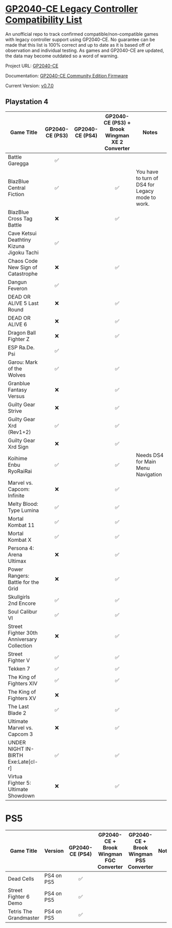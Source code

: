 # [GP2040-CE Legacy Controller Compatibility List](https://github.com/InfraredAces/GP2040-CE-Compatibility-List)

An unofficial repo to track confirmed compatible/non-compatible games with legacy controller support using GP2040-CE. No guarantee can be made that this list is 100% correct and up to date as it is based off of observation and individual testing. As games and GP2040-CE are updated, the data may become outdated so a word of warning.

Project URL: [GP2040-CE](https://github.com/OpenStickCommunity/GP2040-CE)

Documentation: [GP2040-CE Community Edition Firmware](https://gp2040-ce.info/#/)

Current Version: [v0.7.0](https://gp2040-ce.info/#/download)

## Playstation 4

| Game Title                                 | GP2040-CE (PS3) | GP2040-CE (PS4) | GP2040-CE (PS3) + Brook Wingman XE 2 Converter | Notes                                            |
|--------------------------------------------|:---------:|:---------------:|:----------------------------------------:|--------------------------------------------------|
| Battle Garegga                             |     ✅     |                 |                                          |                                                  |
| BlazBlue Central Fiction                   |     ✅     |                 |                     ✅                    | You have to turn of DS4 for Legacy mode to work. |
| BlazBlue Cross Tag Battle                  |     ❌     |                 |                     ✅                    |                                                  |
| Cave Ketsui Deathtiny Kizuna Jigoku Tachi  |     ✅     |                 |                                          |                                                  |
| Chaos Code New Sign of Catastrophe         |     ❌     |                 |                     ✅                    |                                                  |
| Dangun Feveron                             |     ✅     |                 |                                          |                                                  |
| DEAD OR ALIVE 5 Last Round                 |     ❌     |                 |                     ✅                    |                                                  |
| DEAD OR ALIVE 6                            |     ❌     |                 |                     ✅                    |                                                  |
| Dragon Ball Fighter Z                      |     ❌     |                 |                     ✅                    |                                                  |
| ESP Ra.De. Psi                             |     ✅     |                 |                                          |                                                  |
| Garou: Mark of the Wolves                  |     ✅     |                 |                     ✅                    |                                                  |
| Granblue Fantasy Versus                    |     ❌     |                 |                     ✅                    |                                                  |
| Guilty Gear Strive                         |     ❌     |                 |                     ✅                    |                                                  |
| Guilty Gear Xrd (Rev1+2)                   |     ✅     |                 |                     ✅                    |                                                  |
| Guilty Gear Xrd Sign                       |     ❌     |                 |                     ✅                    |                                                  |
| Koihime Enbu RyoRaiRai	                     |     ✅     |                 |                     ✅                    | Needs DS4 for Main Menu Navigation               |
| Marvel vs. Capcom: Infinite                |     ❌     |                 |                     ✅                    |                                                  |
| Melty Blood: Type Lumina                   |     ✅     |                 |                     ✅                    |                                                  |
| Mortal Kombat 11                           |     ✅     |                 |                     ✅                    |                                                  |
| Mortal Kombat X                            |     ✅     |                 |                     ✅                    |                                                  |
| Persona 4: Arena Ultimax                   |     ❌     |                 |                     ✅                    |                                                  |
| Power Rangers: Battle for the Grid         |     ❌     |                 |                     ✅                    |                                                  |
| Skullgirls 2nd Encore                      |     ✅     |                 |                     ✅                    |                                                  |
| Soul Calibur VI                            |     ✅     |                 |                     ✅                    |                                                  |
| Street Fighter 30th Anniversary Collection |     ❌     |                 |                     ✅                    |                                                  |
| Street Fighter V                           |     ✅     |                 |                     ✅                    |                                                  |
| Tekken 7                                   |     ✅     |                 |                     ✅                    |                                                  |
| The King of Fighters XIV                   |     ✅     |                 |                     ✅                    |                                                  |
| The King of Fighters XV                    |     ❌     |                 |                                          |                                                  |
| The Last Blade 2                           |     ✅     |                 |                     ✅                    |                                                  |
| Ultimate Marvel vs. Capcom 3               |     ❌     |                 |                     ✅                    |                                                  |
| UNDER NIGHT IN-BIRTH Exe:Late[cl-r]        |     ✅     |                 |                     ✅                    |                                                  |
| Virtua Fighter 5: Ultimate Showdown        |     ❌     |                 |                     ✅                    |                                                  |

# PS5

| Game Title             | Version    | GP2040-CE (PS4) | GP2040-CE + Brook Wingman FGC Converter | GP2040-CE + Brook Wingman PS5 Converter | Notes |
|------------------------|------------|:---------------:|:---------------------------------------:|:---------------------------------------:|-------|
| Dead Cells             | PS4 on PS5 |        ✅        |                                         |                                         |       |
| Street Fighter 6 Demo  | PS4 on PS5 |        ✅        |                                         |                                         |       |
| Tetris The Grandmaster | PS4 on PS5 |        ✅        |                                         |                                         |       |
